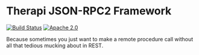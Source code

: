 # Therapi JSON-RPC2 Framework

[![Build Status](https://travis-ci.org/dnault/therapi.svg?branch=master)](https://travis-ci.org/dnault/therapi)
[![Apache 2.0](https://img.shields.io/github/license/dnault/therapi.svg)](http://www.apache.org/licenses/LICENSE-2.0)


Because sometimes you just want to make a remote procedure call without all that tedious mucking about in REST.
